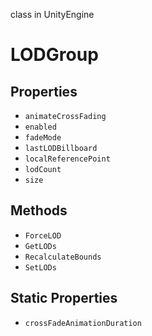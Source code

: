 class in UnityEngine
# LODGroup

## Properties
- `animateCrossFading`
- `enabled`
- `fadeMode`
- `lastLODBillboard`
- `localReferencePoint`
- `lodCount`
- `size`
## Methods
- `ForceLOD`
- `GetLODs`
- `RecalculateBounds`
- `SetLODs`
## Static Properties
- `crossFadeAnimationDuration`
